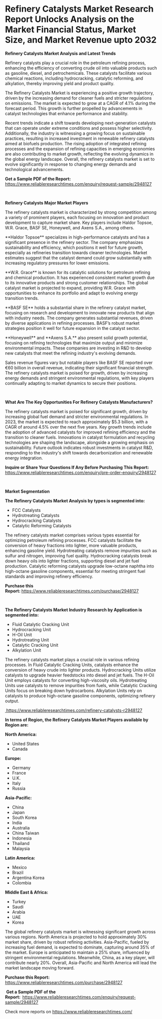 <p><h1>Refinery Catalysts Market Research Report Unlocks Analysis on the Market Financial Status, Market Size, and Market Revenue upto 2032</h1></p><p><strong>Refinery Catalysts Market Analysis and Latest Trends</strong></p>
<p><p>Refinery catalysts play a crucial role in the petroleum refining process, enhancing the efficiency of converting crude oil into valuable products such as gasoline, diesel, and petrochemicals. These catalysts facilitate various chemical reactions, including hydrocracking, catalytic reforming, and alkylation, thereby improving yield and product quality.</p><p>The Refinery Catalysts Market is experiencing a positive growth trajectory, driven by the increasing demand for cleaner fuels and stricter regulations on emissions. The market is expected to grow at a CAGR of 4.1% during the forecast period. This growth is further propelled by advancements in catalyst technologies that enhance performance and stability. </p><p>Recent trends indicate a shift towards developing next-generation catalysts that can operate under extreme conditions and possess higher selectivity. Additionally, the industry is witnessing a growing focus on sustainable practices, resulting in increased investment in renewable refinery catalysts aimed at biofuels production. The rising adoption of integrated refining processes and the expansion of refining capacities in emerging economies are also contributing to market growth, reflecting the evolving dynamics in the global energy landscape. Overall, the refinery catalysts market is set to evolve significantly in response to changing energy demands and technological advancements.</p></p>
<p><strong>Get a Sample PDF of the Report:&nbsp;</strong> <a href="https://www.reliableresearchtimes.com/enquiry/request-sample/2948127?utm_campaign=2644&utm_medium=2&utm_source=Github&utm_content=ia&utm_term=12032025&utm_id=refinery-catalysts">https://www.reliableresearchtimes.com/enquiry/request-sample/2948127</a></p>
<p>&nbsp;</p>
<p><strong>Refinery Catalysts Major Market Players</strong></p>
<p><p>The refinery catalysts market is characterized by strong competition among a variety of prominent players, each focusing on innovation and product development to capture market share. Key players include Haldor Topsoe, W.R. Grace, BASF SE, Honeywell, and Axens S.A., among others.</p><p>**Haldor Topsoe** specializes in high-performance catalysts and has a significant presence in the refinery sector. The company emphasizes sustainability and efficiency, which positions it well for future growth, especially as refineries transition towards cleaner technologies. Market estimates suggest that the catalyst demand could grow substantially with increasing regulatory pressures for lower emissions.</p><p>**W.R. Grace** is known for its catalytic solutions for petroleum refining and chemical production. It has experienced consistent market growth due to its innovative products and strong customer relationships. The global catalyst market is projected to expand, providing W.R. Grace with opportunities to enhance its portfolio and adapt to evolving energy transition trends.</p><p>**BASF SE** holds a substantial share in the refinery catalyst market, focusing on research and development to innovate new products that align with industry needs. The company generates substantial revenues, driven by diverse applications in refining processes. BASF’s robust market strategies position it well for future expansion in the catalyst sector.</p><p>**Honeywell** and **Axens S.A.** also present solid growth potential, focusing on refining technologies that maximize output and minimize environmental impacts. These companies are investing in R&D to develop new catalysts that meet the refining industry's evolving demands.</p><p>Sales revenue figures vary but notable players like BASF SE reported over €60 billion in overall revenue, indicating their significant financial strength. The refinery catalysts market is poised for growth, driven by increasing energy demands and stringent environmental regulations, with key players continually adapting to market dynamics to secure their positions.</p></p>
<p>&nbsp;</p>
<p><strong>What Are The Key Opportunities For Refinery Catalysts Manufacturers?</strong></p>
<p><p>The refinery catalysts market is poised for significant growth, driven by increasing global fuel demand and stricter environmental regulations. In 2023, the market is expected to reach approximately $5.3 billion, with a CAGR of around 4.5% over the next five years. Key growth trends include the adoption of advanced catalysts for improved refining efficiency and the transition to cleaner fuels. Innovations in catalyst formulation and recycling technologies are shaping the landscape, alongside a growing emphasis on sustainability. Future outlook indicates robust investments in catalyst R&D, responding to the industry's shift towards decarbonization and renewable energy integration.</p></p>
<p><strong>Inquire or Share Your Questions If Any Before Purchasing This Report:</strong> <a href="https://www.reliableresearchtimes.com/enquiry/pre-order-enquiry/2948127?utm_campaign=2644&utm_medium=2&utm_source=Github&utm_content=ia&utm_term=12032025&utm_id=refinery-catalysts">https://www.reliableresearchtimes.com/enquiry/pre-order-enquiry/2948127</a></p>
<p>&nbsp;</p>
<p><strong>Market Segmentation</strong></p>
<p><strong>The Refinery Catalysts Market Analysis by types is segmented into:</strong></p>
<p><ul><li>FCC Catalysts</li><li>Hydrotreating Catalysts</li><li>Hydrocracking Catalysts</li><li>Catalytic Reforming Catalysts</li></ul></p>
<p><p>The refinery catalysts market comprises various types essential for optimizing petroleum refining processes. FCC catalysts facilitate the conversion of heavy fractions into lighter, more valuable products, enhancing gasoline yield. Hydrotreating catalysts remove impurities such as sulfur and nitrogen, improving fuel quality. Hydrocracking catalysts break down heavy oils into lighter fractions, supporting diesel and jet fuel production. Catalytic reforming catalysts upgrade low-octane naphtha into high-octane gasoline components, essential for meeting stringent fuel standards and improving refinery efficiency.</p></p>
<p><strong>Purchase this Report:&nbsp;</strong><a href="https://www.reliableresearchtimes.com/purchase/2948127?utm_campaign=2644&utm_medium=2&utm_source=Github&utm_content=ia&utm_term=12032025&utm_id=refinery-catalysts">https://www.reliableresearchtimes.com/purchase/2948127</a></p>
<p>&nbsp;</p>
<p><strong>The Refinery Catalysts Market Industry Research by Application is segmented into:</strong></p>
<p><ul><li>Fluid Catalytic Cracking Unit</li><li>Hydrocracking Unit</li><li>H-Oil Unit</li><li>Hydrotreating Unit</li><li>Catalytic Cracking Unit</li><li>Alkylation Unit</li></ul></p>
<p><p>The refinery catalysts market plays a crucial role in various refining processes. In Fluid Catalytic Cracking Units, catalysts enhance the conversion of heavy crude into lighter products. Hydrocracking Units utilize catalysts to upgrade heavier feedstocks into diesel and jet fuels. The H-Oil Unit employs catalysts for converting high-viscosity oils. Hydrotreating Units use catalysts to remove impurities from fuels, while Catalytic Cracking Units focus on breaking down hydrocarbons. Alkylation Units rely on catalysts to produce high-octane gasoline components, optimizing refinery output.</p></p>
<p><a href="https://www.reliableresearchtimes.com/refinery-catalysts-r2948127?utm_campaign=2644&utm_medium=2&utm_source=Github&utm_content=ia&utm_term=12032025&utm_id=refinery-catalysts">&nbsp;https://www.reliableresearchtimes.com/refinery-catalysts-r2948127</a></p>
<p><strong>In terms of Region, the Refinery Catalysts Market Players available by Region are:</strong></p>
<p>
    <p> <strong> North America: </strong>
        <ul>
            <li>United States</li>
            <li>Canada</li>
        </ul>
        </p> 
    <p> <strong> Europe: </strong>
        <ul>
            <li>Germany</li>
            <li>France</li>
            <li>U.K.</li>
            <li>Italy</li>
            <li>Russia</li>
        </ul>
        </p> 
    <p> <strong> Asia-Pacific: </strong>
        <ul>
            <li>China</li>
            <li>Japan</li>
            <li>South Korea</li>
            <li>India</li>
            <li>Australia</li>
            <li>China Taiwan</li>
            <li>Indonesia</li>
            <li>Thailand</li>
            <li>Malaysia</li>
        </ul>
        </p> 
    <p> <strong> Latin America: </strong>
        <ul>
            <li>Mexico</li>
            <li>Brazil</li>
            <li>Argentina Korea</li>
            <li>Colombia</li>
        </ul>
        </p> 
    <p> <strong> Middle East & Africa: </strong>
        <ul>
            <li>Turkey</li>
            <li>Saudi</li>
            <li>Arabia</li>
            <li>UAE</li>
            <li>Korea</li>
        </ul>
    </p>
    </p>
<p><p>The global refinery catalysts market is witnessing significant growth across various regions. North America is projected to hold approximately 30% market share, driven by robust refining activities. Asia-Pacific, fueled by increasing fuel demand, is expected to dominate, capturing around 35% of the market. Europe is anticipated to maintain a 25% share, influenced by stringent environmental regulations. Meanwhile, China, as a key player, will contribute nearly 20%. Overall, Asia-Pacific and North America will lead the market landscape moving forward.</p></p>
<p><strong>Purchase this Report: </strong><a href="https://www.reliableresearchtimes.com/purchase/2948127?utm_campaign=2644&utm_medium=2&utm_source=Github&utm_content=ia&utm_term=12032025&utm_id=refinery-catalysts">https://www.reliableresearchtimes.com/purchase/2948127</a></p>
<p>&nbsp;<strong>Get a Sample PDF of the Report:&nbsp;&nbsp;</strong><a href="https://www.reliableresearchtimes.com/enquiry/request-sample/2948127?utm_campaign=2644&utm_medium=2&utm_source=Github&utm_content=ia&utm_term=12032025&utm_id=refinery-catalysts">https://www.reliableresearchtimes.com/enquiry/request-sample/2948127</a></p>
<p><strong></strong></p>
<p>Check more reports on <a href="https://www.reliableresearchtimes.com/?utm_campaign=2644&utm_medium=2&utm_source=Github&utm_content=ia&utm_term=12032025&utm_id=refinery-catalysts">https://www.reliableresearchtimes.com/</a></p>